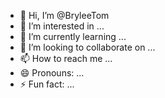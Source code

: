 - 👋 Hi, I’m @BryleeTom
- 👀 I’m interested in ...
- 🌱 I’m currently learning ...
- 💞️ I’m looking to collaborate on ...
- 📫 How to reach me ...
- 😄 Pronouns: ...
- ⚡ Fun fact: ...

<!---
BryleeTom/BryleeTom is a ✨ special ✨ repository because its `README.md` (this file) appears on your GitHub profile.
You can click the Preview link to take a look at your changes.
--->
